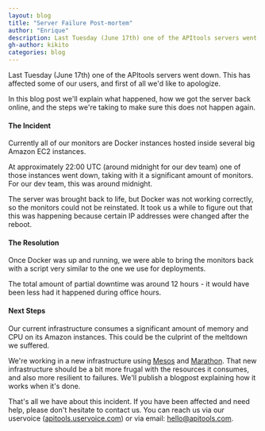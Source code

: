 ```yaml
---
layout: blog
title: "Server Failure Post-mortem"
author: "Enrique"
description: Last Tuesday (June 17th) one of the APItools servers went down. This blog post explains what happened, how we got the server back online, and the steps we're taking to make sure this does not happen again.
gh-author: kikito
categories: blog
---
```


Last Tuesday (June 17th) one of the APItools servers went down. This has affected some of our users, and first of all we'd like to apologize.

In this blog post we'll explain what happened, how we got the server back online, and the steps we're taking to make sure this does not happen again.

#### The Incident

Currently all of our monitors are Docker instances hosted inside several big Amazon EC2 instances.

At approximately 22:00 UTC (around midnight for our dev team) one of those instances went down, taking with it a significant amount of monitors. For our dev team, this was around midnight.

The server was brought back to life, but Docker was not working correctly, so the monitors could not be reinstated. It took us a while to figure out that this was happening because certain IP addresses were changed after the reboot.

#### The Resolution

Once Docker was up and running, we were able to bring the monitors back with a script very similar to the one we use for deployments.

The total amount of partial downtime was around 12 hours - it would have been less had it happened during office hours.

#### Next Steps

Our current infrastructure consumes a significant amount of memory and CPU on its Amazon instances. This could be the culprint of the meltdown we suffered.

We're working in a new infrastructure using [Mesos](http://mesos.apache.org/) and [Marathon](https://mesosphere.github.io/marathon/). That new infrastructure should be a bit more frugal with the resources it consumes, and also more resilient to failures. We'll publish a blogpost explaining how it works when it's done.

That's all we have about this incident. If you have been affected and need help, please don't hesitate to contact us. You can reach us via our uservoice ([apitools.uservoice.com](http://apitools.uservoice.com)) or via email: [hello@apitools.com](mailto:hello@apitools.com).
